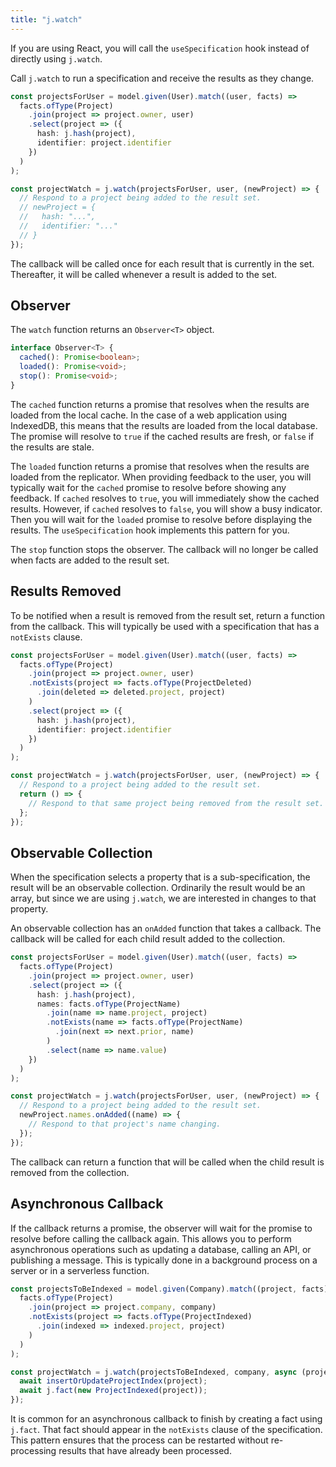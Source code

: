```yaml
---
title: "j.watch"
---
```


If you are using React, you will call the `useSpecification` hook instead of directly using `j.watch`.

Call `j.watch` to run a specification and receive the results as they change.

```typescript
const projectsForUser = model.given(User).match((user, facts) =>
  facts.ofType(Project)
    .join(project => project.owner, user)
    .select(project => ({
      hash: j.hash(project),
      identifier: project.identifier
    })
  )
);

const projectWatch = j.watch(projectsForUser, user, (newProject) => {
  // Respond to a project being added to the result set.
  // newProject = {
  //   hash: "...",
  //   identifier: "..."
  // }
});
```

The callback will be called once for each result that is currently in the set.
Thereafter, it will be called whenever a result is added to the set.

## Observer

The `watch` function returns an `Observer<T>` object.

```typescript
interface Observer<T> {
  cached(): Promise<boolean>;
  loaded(): Promise<void>;
  stop(): Promise<void>;
}
```

The `cached` function returns a promise that resolves when the results are loaded from the local cache.
In the case of a web application using IndexedDB, this means that the results are loaded from the local database.
The promise will resolve to `true` if the cached results are fresh, or `false` if the results are stale.

The `loaded` function returns a promise that resolves when the results are loaded from the replicator.
When providing feedback to the user, you will typically wait for the `cached` promise to resolve before showing any feedback.
If `cached` resolves to `true`, you will immediately show the cached results.
However, if `cached` resolves to `false`, you will show a busy indicator.
Then you will wait for the `loaded` promise to resolve before displaying the results.
The `useSpecification` hook implements this pattern for you.

The `stop` function stops the observer.
The callback will no longer be called when facts are added to the result set.

## Results Removed

To be notified when a result is removed from the result set, return a function from the callback.
This will typically be used with a specification that has a `notExists` clause.

```typescript
const projectsForUser = model.given(User).match((user, facts) =>
  facts.ofType(Project)
    .join(project => project.owner, user)
    .notExists(project => facts.ofType(ProjectDeleted)
      .join(deleted => deleted.project, project)
    )
    .select(project => ({
      hash: j.hash(project),
      identifier: project.identifier
    })
  )
);

const projectWatch = j.watch(projectsForUser, user, (newProject) => {
  // Respond to a project being added to the result set.
  return () => {
    // Respond to that same project being removed from the result set.
  };
});
```

## Observable Collection

When the specification selects a property that is a sub-specification, the result will be an observable collection.
Ordinarily the result would be an array, but since we are using `j.watch`, we are interested in changes to that property.

An observable collection has an `onAdded` function that takes a callback.
The callback will be called for each child result added to the collection.

```typescript
const projectsForUser = model.given(User).match((user, facts) =>
  facts.ofType(Project)
    .join(project => project.owner, user)
    .select(project => ({
      hash: j.hash(project),
      names: facts.ofType(ProjectName)
        .join(name => name.project, project)
        .notExists(name => facts.ofType(ProjectName)
          .join(next => next.prior, name)
        )
        .select(name => name.value)
    })
  )
);

const projectWatch = j.watch(projectsForUser, user, (newProject) => {
  // Respond to a project being added to the result set.
  newProject.names.onAdded((name) => {
    // Respond to that project's name changing.
  });
});
```

The callback can return a function that will be called when the child result is removed from the collection.

## Asynchronous Callback

If the callback returns a promise, the observer will wait for the promise to resolve before calling the callback again.
This allows you to perform asynchronous operations such as updating a database, calling an API, or publishing a message.
This is typically done in a background process on a server or in a serverless function.

```typescript
const projectsToBeIndexed = model.given(Company).match((project, facts) =>
  facts.ofType(Project)
    .join(project => project.company, company)
    .notExists(project => facts.ofType(ProjectIndexed)
      .join(indexed => indexed.project, project)
    )
  )
);

const projectWatch = j.watch(projectsToBeIndexed, company, async (project) => {
  await insertOrUpdateProjectIndex(project);
  await j.fact(new ProjectIndexed(project));
});
```

It is common for an asynchronous callback to finish by creating a fact using `j.fact`.
That fact should appear in the `notExists` clause of the specification.
This pattern ensures that the process can be restarted without re-processing results that have already been processed.